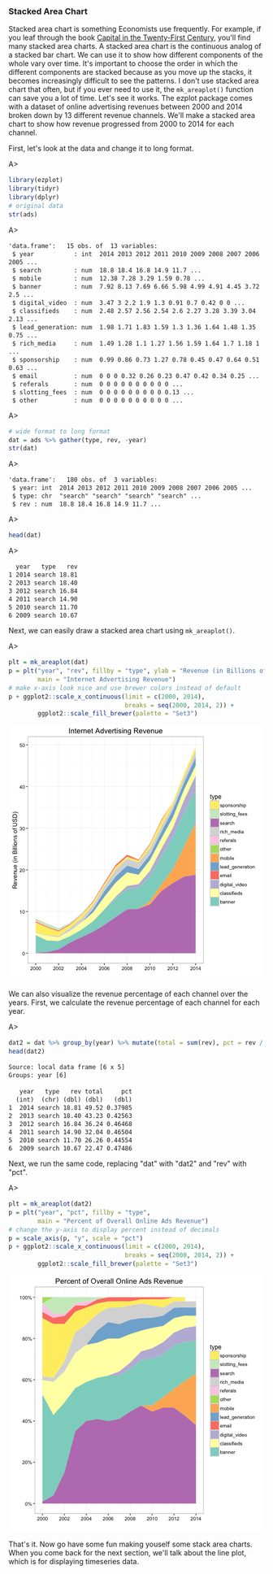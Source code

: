 ### Stacked Area Chart

Stacked area chart is something Economists use frequently. For example, if you leaf through the book [Capital in the Twenty-First Century](http://www.amazon.com/gp/product/067443000X/ref=as_li_tl?ie=UTF8&camp=1789&creative=9325&creativeASIN=067443000X&linkCode=as2&tag=cabaceo-20&linkId=VFX64EPFR3YKA7OG), you'll find many stacked area charts. A stacked area chart is the continuous analog of a stacked bar chart. We can use it to show how different components of the whole vary over time. It's important
to choose the order in which the different components are stacked because as you move up the stacks, it becomes increasingly difficult to see the patterns. I don't use stacked area chart that often, but if you ever need to use it, the `mk_areaplot()` function can save you a lot of time. Let's see it works. The ezplot package comes with a dataset of online advertising revenues between 2000 and 2014 broken down by 13 different revenue channels. We'll make a stacked area chart to show how revenue progressed from 2000 to 2014 for each channel.

First, let's look at the data and change it to long format.

A>
```r
library(ezplot)
library(tidyr)
library(dplyr)
# original data
str(ads)
```

A>
```
'data.frame':	15 obs. of  13 variables:
 $ year           : int  2014 2013 2012 2011 2010 2009 2008 2007 2006 2005 ...
 $ search         : num  18.8 18.4 16.8 14.9 11.7 ...
 $ mobile         : num  12.38 7.28 3.29 1.59 0.78 ...
 $ banner         : num  7.92 8.13 7.69 6.66 5.98 4.99 4.91 4.45 3.72 2.5 ...
 $ digital_video  : num  3.47 3 2.2 1.9 1.3 0.91 0.7 0.42 0 0 ...
 $ classifieds    : num  2.48 2.57 2.56 2.54 2.6 2.27 3.28 3.39 3.04 2.13 ...
 $ lead_generation: num  1.98 1.71 1.83 1.59 1.3 1.36 1.64 1.48 1.35 0.75 ...
 $ rich_media     : num  1.49 1.28 1.1 1.27 1.56 1.59 1.64 1.7 1.18 1 ...
 $ sponsorship    : num  0.99 0.86 0.73 1.27 0.78 0.45 0.47 0.64 0.51 0.63 ...
 $ email          : num  0 0 0 0.32 0.26 0.23 0.47 0.42 0.34 0.25 ...
 $ referals       : num  0 0 0 0 0 0 0 0 0 0 ...
 $ slotting_fees  : num  0 0 0 0 0 0 0 0 0 0.13 ...
 $ other          : num  0 0 0 0 0 0 0 0 0 0 ...
```

A>
```r
# wide format to long format
dat = ads %>% gather(type, rev, -year)
str(dat)
```

A>
```
'data.frame':	180 obs. of  3 variables:
 $ year: int  2014 2013 2012 2011 2010 2009 2008 2007 2006 2005 ...
 $ type: chr  "search" "search" "search" "search" ...
 $ rev : num  18.8 18.4 16.8 14.9 11.7 ...
```

A>
```r
head(dat)
```

A>
```
  year   type   rev
1 2014 search 18.81
2 2013 search 18.40
3 2012 search 16.84
4 2011 search 14.90
5 2010 search 11.70
6 2009 search 10.67
```

Next, we can easily draw a stacked area chart using `mk_areaplot()`.

A>
```r
plt = mk_areaplot(dat)
p = plt("year", "rev", fillby = "type", ylab = "Revenue (in Billions of USD)",
        main = "Internet Advertising Revenue")
# make x-axis look nice and use brewer colors instead of default
p + ggplot2::scale_x_continuous(limit = c(2000, 2014),
                                breaks = seq(2000, 2014, 2)) +
        ggplot2::scale_fill_brewer(palette = "Set3")
```

![Online Ads Revenue 2000-2014](images/areaplot_amt-1.png)

We can also visualize the revenue percentage of each channel over the years. First, we calculate the revenue percentage of each channel for each year.

A>
```r
dat2 = dat %>% group_by(year) %>% mutate(total = sum(rev), pct = rev / total)
head(dat2)
```

```
Source: local data frame [6 x 5]
Groups: year [6]

   year   type   rev total     pct
  (int)  (chr) (dbl) (dbl)   (dbl)
1  2014 search 18.81 49.52 0.37985
2  2013 search 18.40 43.23 0.42563
3  2012 search 16.84 36.24 0.46468
4  2011 search 14.90 32.04 0.46504
5  2010 search 11.70 26.26 0.44554
6  2009 search 10.67 22.47 0.47486
```

Next, we run the same code, replacing "dat" with "dat2" and "rev" with "pct".

A>
```r
plt = mk_areaplot(dat2)
p = plt("year", "pct", fillby = "type", 
        main = "Percent of Overall Online Ads Revenue")
# change the y-axis to display percent instead of decimals
p = scale_axis(p, "y", scale = "pct")
p + ggplot2::scale_x_continuous(limit = c(2000, 2014), 
                                breaks = seq(2000, 2014, 2)) +
        ggplot2::scale_fill_brewer(palette = "Set3")
```

![Online Ads Revenue Percent 2000-2014](images/areaplot_pct-1.png)

That's it. Now go have some fun making youself some stack area charts. When you come back for the next section, we'll talk about the line plot, which is for displaying timeseries data. 
